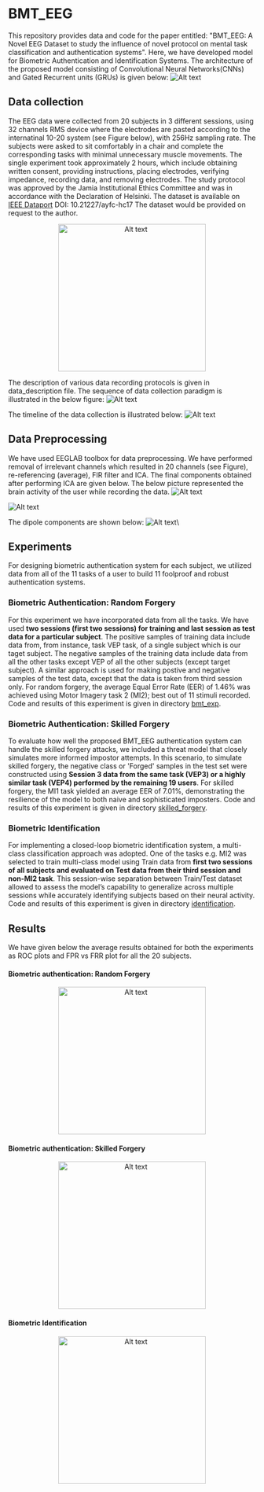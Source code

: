 # BMT_EEG
This repository provides data and code for the paper entitled: "BMT_EEG: A Novel EEG Dataset to study the influence of novel protocol on mental task classification and authentication systems".
Here, we have developed model for Biometric Authentication and Identification Systems. The architecture of the proposed model consisting of Convolutional Neural Networks(CNNs) and Gated Recurrent units (GRUs) is given below:
![Alt text](architucture_bmt.png)

## Data collection
The EEG data were collected from 20 subjects in 3 different sessions, using 32 channels RMS device where the electrodes are pasted according to the internatinal 10-20 system (see Figure below), with 256Hz sampling rate. The subjects were asked to sit comfortably in a chair and complete the corresponding tasks with minimal unnecessary muscle movements. The single experiment took approximately 2 hours, which include obtaining written consent, providing instructions, placing electrodes, verifying impedance, recording data, and removing electrodes. The study protocol was approved by the Jamia Institutional Ethics Committee and was in accordance with the Declaration of Helsinki.
The dataset is available on [IEEE Dataport](https://ieee-dataport.org/documents/bmteeg-novel-eeg-dataset-evaluating-effects-new-protocols-biometric-authentication) DOI: 10.21227/ayfc-hc17
The dataset would be provided on request to the author.

<div align="center">
    <img src="electrode_placement.png" alt="Alt text" width="300">
</div>

The description of various data recording protocols is given in data_description file. The sequence of data collection paradigm is illustrated in the below figure:
![Alt text](final_diagram_data_sequence.png)

The timeline of the data collection is illustrated below:
![Alt text](Figure_6.png)

## Data Preprocessing
We have used EEGLAB toolbox for data preprocessing. We have performed removal of irrelevant channels which resulted in 20 channels (see Figure), re-referencing (average), FIR filter and ICA. The final components obtained after performing ICA are given below. The below picture represented the brain activity of the user while recording the data.
![Alt text](electrodes_by_name.png)

![Alt text](all_components_brain_activity.png) 

The dipole components are shown below:
![Alt text](component_dipole.png)\

## Experiments
For designing biometric authentication system for each subject, we utilized data from all of the 11 tasks of a user to build 11 foolproof and robust authentication systems. 
### Biometric Authentication: Random Forgery
For this experiment we have incorporated data from all the tasks. 
We have used **two sessions (first two sessions) for training and last session as test data for a particular subject**.
The positive samples of training data include data from, from instance, task VEP task, of a single subject which is our taget subject.
The negative samples of the training data include data from all the other tasks except VEP of all the other subjects (except target subject).
A similar approach is used for making postive and negative samples of the test data, except that the data is taken from third session only.
For random forgery, the average Equal Error Rate (EER) of 1.46% was achieved using Motor Imagery task 2 (MI2); best out of 11 stimuli recorded.
Code and results of this experiment is given in directory [bmt_exp](./bmt_exm).

### Biometric Authentication: Skilled Forgery
To evaluate how well the proposed BMT_EEG authentication system can handle the skilled forgery attacks, we included a threat model that closely simulates more informed impostor attempts. In this scenario, to simulate skilled forgery, the negative class or 'Forged' samples in the test set were constructed using **Session 3 data from the same task (VEP3) or a highly similar task (VEP4) performed by the remaining 19 users**.
For skilled forgery, the MI1 task yielded an average EER of 7.01%, demonstrating the resilience of the model to both naive and sophisticated imposters.
Code and results of this experiment is given in directory [skilled_forgery](./skilled_forgery).
### Biometric Identification
For implementing a closed-loop biometric identification system, a multi-class classification approach was adopted. One of the tasks e.g. MI2 was selected to train multi-class model using Train data from **first two sessions of all subjects and evaluated on Test data from their third session and non-MI2 task**. This session-wise separation between Train/Test dataset allowed to assess the model’s capability to generalize across multiple sessions while accurately identifying subjects based on their neural activity.
Code and results of this experiment is given in directory [identification](./identification).

## Results
We have given below the average results obtained for both the experiments as ROC plots and FPR vs FRR plot for all the 20 subjects.

#### Biometric authentication: Random Forgery
<div align="center">
    <img src="Figure_11.png" alt="Alt text" width="300">
</div>

#### Biometric authentication: Skilled Forgery
<div align="center">
    <img src="average_all_subjects_graph_skilled_forgery.png" alt="Alt text" width="300">
</div>

#### Biometric Identification
<div align="center">
    <img src="radar_chart_identification.png" alt="Alt text" width="300">
</div>
